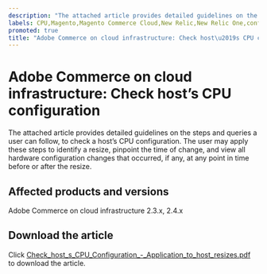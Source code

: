 ```yaml
---
description: "The attached article provides detailed guidelines on the steps and queries a user can follow, to check a host\u2019s CPU configuration. The user may apply these steps to identify a resize, pinpoint the time of change, and view all hardware configuration changes that occurred, if any, at any point in time before or after the resize."
labels: CPU,Magento,Magento Commerce Cloud,New Relic,New Relic One,configuration,data,how to,queries,cloud infrastructure,Adobe Commerce
promoted: true
title: "Adobe Commerce on cloud infrastructure: Check host\u2019s CPU configuration"
---
```


# Adobe Commerce on cloud infrastructure: Check host’s CPU configuration

The attached article provides detailed guidelines on the steps and queries a user can follow, to check a host’s CPU configuration. The user may apply these steps to identify a resize, pinpoint the time of change, and view all hardware configuration changes that occurred, if any, at any point in time before or after the resize.

## Affected products and versions

Adobe Commerce on cloud infrastructure 2.3.x, 2.4.x

## Download the article

Click [Check_host_s_CPU_Configuration_-_Application_to_host_resizes.pdf](assets/Check_host_s_CPU_Configuration_-_Application_to_host_resizes.pdf) to download the article.